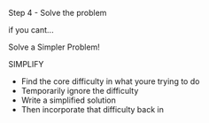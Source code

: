 Step 4 - Solve the problem

if you cant...

Solve a Simpler Problem!


SIMPLIFY 

- Find the core difficulty in what youre trying to do
- Temporarily ignore the difficulty
- Write a simplified solution
- Then incorporate that difficulty back in